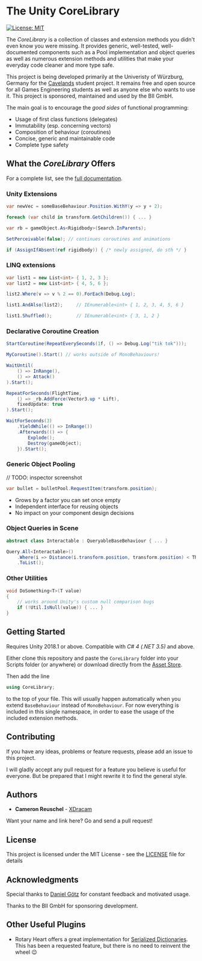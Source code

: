 # The Unity CoreLibrary
[![License: MIT](https://img.shields.io/badge/License-MIT-yellow.svg)](https://opensource.org/licenses/MIT)

The *CoreLibrary* is a collection of classes and extension methods you didn't even know you were missing. It provides generic, well-tested, well-documented components such as a Pool implementation and object queries as well as numerous extension methods and utilities that make your everyday code cleaner and more type safe.

This project is being developed primarily at the Univeristy of Würzburg, Germany for the [Cavelands](http://cavelands.de/) student project. It remains free and open source for all Games Engineering students as well as anyone else who wants to use it. This project is sponsored, maintained and used by the BII GmbH.

The main goal is to encourage the *good sides* of functional programming:

- Usage of first class functions (delegates)
- Immutability (esp. concerning vectors)
- Composition of behaviour (coroutines)
- Concise, generic and maintainable code
- Complete type safety

## What the *CoreLibrary* Offers

For a complete list, see the [full documentation](Documentation/documentation.pdf).

### Unity Extensions

```cs
var newVec = someBaseBehaviour.Position.WithY(y => y + 2);

foreach (var child in transform.GetChildren()) { ... }

var rb = gameObject.As<Rigidbody>(Search.InParents);

SetPerceivable(false); // continues coroutines and animations

if (AssignIfAbsent(ref rigidbody)) { /* newly assigned, do sth */ }
```

### LINQ extensions

```cs
var list1 = new List<int> { 1, 2, 3 };
var list2 = new List<int> { 4, 5, 6 };

list2.Where(v => v % 2 == 0).ForEach(Debug.Log);

list1.AndAlso(list2);     // IEnumerable<int> { 1, 2, 3, 4, 5, 6 }

list1.Shuffled();         // IEnumerable<int> { 3, 1, 2 }
```

### Declarative Coroutine Creation

```cs
StartCoroutine(RepeatEverySeconds(1f, () => Debug.Log("tik tok")));

MyCoroutine().Start() // works outside of MonoBehaviours!

WaitUntil(
    () => InRange(),
    () => Attack()
).Start();

RepeatForSeconds(FlightTime,
    () => _rb.AddForce(Vector3.up * Lift),
    fixedUpdate: true
).Start();

WaitForSeconds(3)
    .YieldWhile(() => InRange())
    .Afterwards(() => {
        Explode();
        Destroy(gameObject);
    }).Start();
```

### Generic Object Pooling

// TODO: inspector screenshot

```cs
var bullet = bulletPool.RequestItem(transform.position);
```

- Grows by a factor you can set once empty
- Independent interface for reusing objects
- No impact on your component design decisions

### Object Queries in Scene

```cs
abstract class Interactable : QueryableBaseBehaviour { ... }

Query.All<Interactable>()
    .Where(i => Distance(i.transform.position, transform.position) < Threshold)
    .ToList();
```

### Other Utilities

```cs
void DoSomething<T>(T value) 
{
    // works around Unity's custom null comparison bugs
    if (!Util.IsNull(value)) { ... }
}
```

## Getting Started

Requires Unity 2018.1 or above. Compatible with *C# 4 (.NET 3.5)* and above.

Either clone this repository and paste the `CoreLibrary` folder into your Scripts folder (or anywhere) or download directly from the [Asset Store](https://assetstore.unity.com/packages/tools/integration/corelibrary-139339).

Then add the line
```cs
using CoreLibrary;
``` 
to the top of your file. This will usually happen automatically when you extend `BaseBehaviour` instead of `MonoBehaviour`. For now everything is included in this single namespace, in order to ease the usage of the included extension methods.

## Contributing

If you have any ideas, problems or feature requests, please add an issue to this project. 

I will gladly accept any pull request for a feature you believe is useful for everyone. But be prepared that I might rewrite it to find the general style.

## Authors

* **Cameron Reuschel** - [XDracam](https://github.com/xdracam)

Want your name and link here? Go and send a pull request!

## License

This project is licensed under the MIT License - see the [LICENSE](LICENSE) file for details

## Acknowledgments

Special thanks to [Daniel Götz](https://github.com/Eregerog) for constant feedback and motivated usage.

Thanks to the BII GmbH for sponsoring development.

## Other Useful Plugins

- Rotary Heart offers a great implementation for [Serialized Dictionaries](https://assetstore.unity.com/packages/tools/utilities/serialized-dictionary-110992). This has been a requested feature, but there is no need to reinvent the wheel 😉
